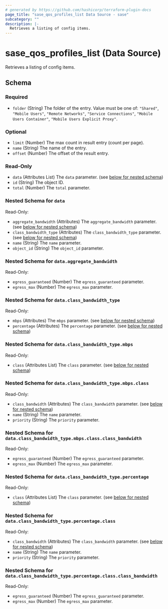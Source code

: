 ```yaml
---
# generated by https://github.com/hashicorp/terraform-plugin-docs
page_title: "sase_qos_profiles_list Data Source - sase"
subcategory: ""
description: |-
  Retrieves a listing of config items.
---
```


# sase_qos_profiles_list (Data Source)

Retrieves a listing of config items.



<!-- schema generated by tfplugindocs -->
## Schema

### Required

- `folder` (String) The folder of the entry. Value must be one of: `"Shared"`, `"Mobile Users"`, `"Remote Networks"`, `"Service Connections"`, `"Mobile Users Container"`, `"Mobile Users Explicit Proxy"`.

### Optional

- `limit` (Number) The max count in result entry (count per page).
- `name` (String) The name of the entry.
- `offset` (Number) The offset of the result entry.

### Read-Only

- `data` (Attributes List) The `data` parameter. (see [below for nested schema](#nestedatt--data))
- `id` (String) The object ID.
- `total` (Number) The `total` parameter.

<a id="nestedatt--data"></a>
### Nested Schema for `data`

Read-Only:

- `aggregate_bandwidth` (Attributes) The `aggregate_bandwidth` parameter. (see [below for nested schema](#nestedatt--data--aggregate_bandwidth))
- `class_bandwidth_type` (Attributes) The `class_bandwidth_type` parameter. (see [below for nested schema](#nestedatt--data--class_bandwidth_type))
- `name` (String) The `name` parameter.
- `object_id` (String) The `object_id` parameter.

<a id="nestedatt--data--aggregate_bandwidth"></a>
### Nested Schema for `data.aggregate_bandwidth`

Read-Only:

- `egress_guaranteed` (Number) The `egress_guaranteed` parameter.
- `egress_max` (Number) The `egress_max` parameter.


<a id="nestedatt--data--class_bandwidth_type"></a>
### Nested Schema for `data.class_bandwidth_type`

Read-Only:

- `mbps` (Attributes) The `mbps` parameter. (see [below for nested schema](#nestedatt--data--class_bandwidth_type--mbps))
- `percentage` (Attributes) The `percentage` parameter. (see [below for nested schema](#nestedatt--data--class_bandwidth_type--percentage))

<a id="nestedatt--data--class_bandwidth_type--mbps"></a>
### Nested Schema for `data.class_bandwidth_type.mbps`

Read-Only:

- `class` (Attributes List) The `class` parameter. (see [below for nested schema](#nestedatt--data--class_bandwidth_type--mbps--class))

<a id="nestedatt--data--class_bandwidth_type--mbps--class"></a>
### Nested Schema for `data.class_bandwidth_type.mbps.class`

Read-Only:

- `class_bandwidth` (Attributes) The `class_bandwidth` parameter. (see [below for nested schema](#nestedatt--data--class_bandwidth_type--mbps--class--class_bandwidth))
- `name` (String) The `name` parameter.
- `priority` (String) The `priority` parameter.

<a id="nestedatt--data--class_bandwidth_type--mbps--class--class_bandwidth"></a>
### Nested Schema for `data.class_bandwidth_type.mbps.class.class_bandwidth`

Read-Only:

- `egress_guaranteed` (Number) The `egress_guaranteed` parameter.
- `egress_max` (Number) The `egress_max` parameter.




<a id="nestedatt--data--class_bandwidth_type--percentage"></a>
### Nested Schema for `data.class_bandwidth_type.percentage`

Read-Only:

- `class` (Attributes List) The `class` parameter. (see [below for nested schema](#nestedatt--data--class_bandwidth_type--percentage--class))

<a id="nestedatt--data--class_bandwidth_type--percentage--class"></a>
### Nested Schema for `data.class_bandwidth_type.percentage.class`

Read-Only:

- `class_bandwidth` (Attributes) The `class_bandwidth` parameter. (see [below for nested schema](#nestedatt--data--class_bandwidth_type--percentage--class--class_bandwidth))
- `name` (String) The `name` parameter.
- `priority` (String) The `priority` parameter.

<a id="nestedatt--data--class_bandwidth_type--percentage--class--class_bandwidth"></a>
### Nested Schema for `data.class_bandwidth_type.percentage.class.class_bandwidth`

Read-Only:

- `egress_guaranteed` (Number) The `egress_guaranteed` parameter.
- `egress_max` (Number) The `egress_max` parameter.


